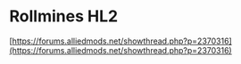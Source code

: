 # Rollmines HL2

[https://forums.alliedmods.net/showthread.php?p=2370316](https://forums.alliedmods.net/showthread.php?p=2370316)

